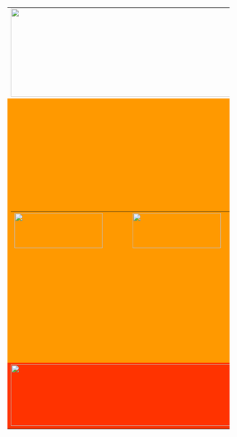 <!DOCTYPE html PUBLIC "-//W3C//DTD XHTML 1.0 Transitional//EN" "http://www.w3.org/TR/xhtml1/DTD/xhtml1-transitional.dtd">
<html xmlns="http://www.w3.org/1999/xhtml">
<head>
<meta http-equiv="Content-Type" content="text/html; charset=utf-8" />
<title>Untitled Document</title>
<script type="text/javascript">
function MM_preloadImages() { //v3.0
  var d=document; if(d.images){ if(!d.MM_p) d.MM_p=new Array();
    var i,j=d.MM_p.length,a=MM_preloadImages.arguments; for(i=0; i<a.length; i++)
    if (a[i].indexOf("#")!=0){ d.MM_p[j]=new Image; d.MM_p[j++].src=a[i];}}
}
function MM_swapImgRestore() { //v3.0
  var i,x,a=document.MM_sr; for(i=0;a&&i<a.length&&(x=a[i])&&x.oSrc;i++) x.src=x.oSrc;
}
function MM_findObj(n, d) { //v4.01
  var p,i,x;  if(!d) d=document; if((p=n.indexOf("?"))>0&&parent.frames.length) {
    d=parent.frames[n.substring(p+1)].document; n=n.substring(0,p);}
  if(!(x=d[n])&&d.all) x=d.all[n]; for (i=0;!x&&i<d.forms.length;i++) x=d.forms[i][n];
  for(i=0;!x&&d.layers&&i<d.layers.length;i++) x=MM_findObj(n,d.layers[i].document);
  if(!x && d.getElementById) x=d.getElementById(n); return x;
}

function MM_swapImage() { //v3.0
  var i,j=0,x,a=MM_swapImage.arguments; document.MM_sr=new Array; for(i=0;i<(a.length-2);i+=3)
   if ((x=MM_findObj(a[i]))!=null){document.MM_sr[j++]=x; if(!x.oSrc) x.oSrc=x.src; x.src=a[i+2];}
}
</script>
</head>

<body onload="MM_preloadImages('../Button/ที่ติดต่อ2.jpg','../Button/สมัครสมาชิก2.jpg')">
<table width="1024" border="0" align="center" cellpadding="1" cellspacing="1">
  <tr>
    <td height="200"><img src="../Button/แบนเนอร์.jpg" width="1025" height="200" /></td>
  </tr>
  <tr>
    <td height="600" bgcolor="#FF9900"><table width="997" height="84" border="0" align="right" cellpadding="1" cellspacing="1">
      <tr>
        <td width="268" height="82"><a href="2.html"><img src="../หน้าหลัก1.jpg" name="Image3" width="200" height="80" id="Image3" /></a></td>
        <td width="261"><a href="13 สาขา.html"><img src="../Button/สาขา.jpg" name="Image4" width="200" height="80" id="Image4" /></a></td>
        <td width="254"><a href="14 ที่ติดต่อ.html" onmouseout="MM_swapImgRestore()" onmouseover="MM_swapImage('Image5','','../Button/ที่ติดต่อ2.jpg',1)"><img src="../Button/ที่ติดต่อ1.jpg" width="200" height="80" id="Image5" /></a></td>
        <td width="228"><a href="15 สมัครสมาชิก.html" onmouseout="MM_swapImgRestore()" onmouseover="MM_swapImage('Image6','','../Button/สมัครสมาชิก2.jpg',1)"><img src="../Button/สมัครสมาชิก1.jpg" width="200" height="80" id="Image6" /></a></td>
      </tr>
    </table></td>
  </tr>
  <tr>
    <td height="150" bgcolor="#FF3300"><img src="../แบน.jpg" width="1025" height="139" /></td>
  </tr>
</table>
</body>
</html>
